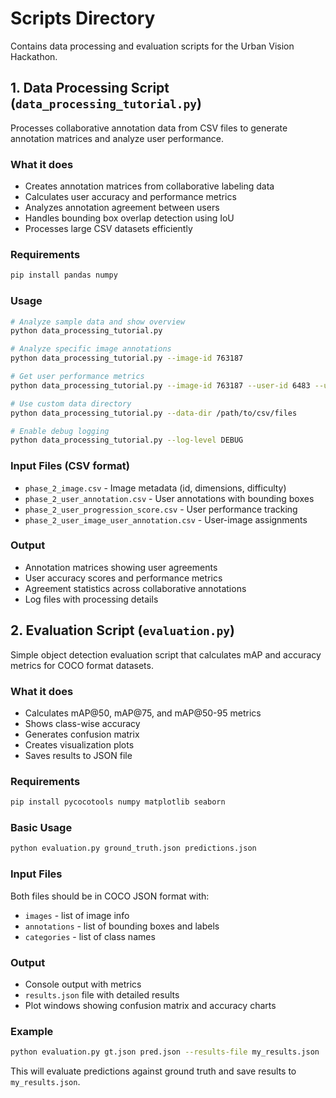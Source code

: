 # Scripts Directory

Contains data processing and evaluation scripts for the Urban Vision Hackathon.

## 1. Data Processing Script (`data_processing_tutorial.py`)

Processes collaborative annotation data from CSV files to generate annotation matrices and analyze user performance.

### What it does
- Creates annotation matrices from collaborative labeling data
- Calculates user accuracy and performance metrics  
- Analyzes annotation agreement between users
- Handles bounding box overlap detection using IoU
- Processes large CSV datasets efficiently

### Requirements
```bash
pip install pandas numpy
```

### Usage
```bash
# Analyze sample data and show overview
python data_processing_tutorial.py

# Analyze specific image annotations
python data_processing_tutorial.py --image-id 763187

# Get user performance metrics
python data_processing_tutorial.py --image-id 763187 --user-id 6483 --user-analysis

# Use custom data directory
python data_processing_tutorial.py --data-dir /path/to/csv/files

# Enable debug logging
python data_processing_tutorial.py --log-level DEBUG
```

### Input Files (CSV format)
- `phase_2_image.csv` - Image metadata (id, dimensions, difficulty)
- `phase_2_user_annotation.csv` - User annotations with bounding boxes
- `phase_2_user_progression_score.csv` - User performance tracking  
- `phase_2_user_image_user_annotation.csv` - User-image assignments

### Output
- Annotation matrices showing user agreements
- User accuracy scores and performance metrics
- Agreement statistics across collaborative annotations
- Log files with processing details

## 2. Evaluation Script (`evaluation.py`)

Simple object detection evaluation script that calculates mAP and accuracy metrics for COCO format datasets.

### What it does
- Calculates mAP@50, mAP@75, and mAP@50-95 metrics
- Shows class-wise accuracy 
- Generates confusion matrix
- Creates visualization plots
- Saves results to JSON file

### Requirements
```bash
pip install pycocotools numpy matplotlib seaborn
```

### Basic Usage
```bash
python evaluation.py ground_truth.json predictions.json
```

### Input Files
Both files should be in COCO JSON format with:
- `images` - list of image info
- `annotations` - list of bounding boxes and labels  
- `categories` - list of class names

### Output
- Console output with metrics
- `results.json` file with detailed results
- Plot windows showing confusion matrix and accuracy charts

### Example
```bash
python evaluation.py gt.json pred.json --results-file my_results.json
```

This will evaluate predictions against ground truth and save results to `my_results.json`.